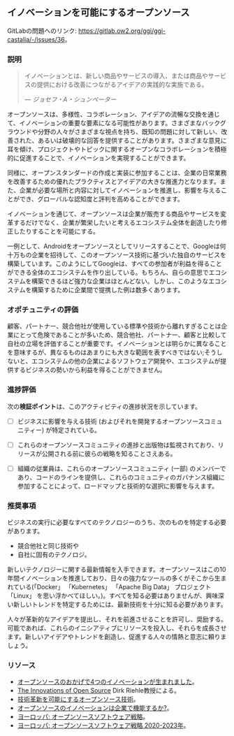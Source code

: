 ## イノベーションを可能にするオープンソース

GitLabの問題へのリンク: <https://gitlab.ow2.org/ggi/ggi-castalia/-/issues/36>。

### 説明

> イノベーションとは、新しい商品やサービスの導入、または商品やサービスの提供における改善につながるアイデアの実践的な実施である。
>
> &mdash; <cite>ジョセフ・A・シュンペーター</cite>

オープンソースは、多様性、コラボレーション、アイデアの流暢な交換を通じて、イノベーションの重要な要素になる可能性があります。さまざまなバックグラウンドや分野の人々がさまざまな視点を持ち、既知の問題に対して新しい、改善された、あるいは破壊的な回答を提供することがあります。さまざまな意見に耳を傾け、プロジェクトやトピックに関するオープンなコラボレーションを積極的に促進することで、イノベーションを実現することができます。

同様に、オープンスタンダードの作成と実装に参加することは、企業の日常業務を改善するための優れたプラクティスとアイデアの大きな推進力となります。また、企業が必要な場所と内容に対してイノベーションを推進し、影響を与えることができ、グローバルな認知度と評判を高めることができます。

イノベーションを通じて、オープンソースは企業が販売する商品やサービスを変革するだけでなく、企業が繁栄したいと考えるエコシステム全体を創造したり修正したりすることを可能にする。

一例として、Androidをオープンソースとしてリリースすることで、Googleは何十万もの企業を招待して、このオープンソース技術に基づいた独自のサービスを構築しています。このようにしてGoogleは、すべての参加者が利益を得ることができる全体のエコシステムを作り出している。もちろん、自らの意思でエコシステムを構築できるほど強力な企業はほとんどない。しかし、このようなエコシステムを構築するために企業間で提携した例は数多くあります。


### オポチュニティの評価

顧客、パートナー、競合他社が使用している標準や技術から離れすぎることは企業にとって危険であることが多いため、競合他社、パートナー、顧客と比較して自社の立場を評価することが重要です。イノベーションとは明らかに異なることを意味するが、異なるものはあまりにも大きな範囲を表すべきではない;そうしないと、エコシステムの他の企業によるソフトウェア開発や、エコシステムが提供するビジネスの勢いから利益を得ることができません。


### 進捗評価

次の**検証ポイント**は、このアクティビティの進捗状況を示しています。
- [ ] ビジネスに影響を与える技術 (およびそれを開発するオープンソースコミュニティー) が特定されている。
- [ ] これらのオープンソースコミュニティの進捗と出版物は監視されており、リリースが公開される前に彼らの戦略を知ることさえある。
- [ ] 組織の従業員は、これらのオープンソースコミュニティ (一部) のメンバーであり、コードのラインを提供し、これらのコミュニティのガバナンス組織に参加することによって、ロードマップと技術的な選択に影響を与えます。


### 推奨事項

ビジネスの実行に必要なすべてのテクノロジーのうち、次のものを特定する必要があります。
* 競合他社と同じ技術や
* 自社に固有のテクノロジ。

新しいテクノロジーに関する最新情報を入手できます。オープンソースはこの10年間イノベーションを推進しており、日々の強力なツールの多くがそこから生まれている(「Docker」 「Kubernetes」 「Apache Big Data」 プロジェクト 「Linux」 を思い浮かべてほしい。)。すべてを知る必要はありませんが、興味深い新しいトレンドを特定するためには、最新技術を十分に知る必要があります。

人々が革新的なアイデアを提出し、それを前進させることを許可し、奨励する。可能であれば、これらのイニシアティブにリソースを投入し、それらを成長させます。新しいアイデアやトレンドを創造し、促進する人々の情熱と意志に頼りましょう。

### リソース

* [オープンソースのおかげで4つのイノベーションが生まれました](https://www.techrepublic.com/article/4-innovations-we-owe-to-open-source/)。
* [The Innovations of Open Source](https://dirkriehle.com/publications/2019-selected/the-innovations-of-open-source/) Dirk Riehle教授による。
* [技術革新を可能にするオープンソース技術](https://www.raconteur.net/technology/cloud/open-source-technology/)。
* [オープンソースのイノベーションは企業で機能するか?](https://www.threefivetwo.com/blog/can-open-source-innovation-work-in-the-enterprise)。
* [ヨーロッパ: オープンソースソフトウェア戦略](https://ec.europa.eu/info/departments/informatics/open-source-software-strategy_en#opensourcesoftwarestrategy)。
* [ヨーロッパ: オープンソースソフトウェア戦略 2020-2023年](https://ec.europa.eu/info/sites/default/files/en_ec_open_source_strategy_2020-2023.pdf)。

